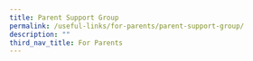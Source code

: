 ```yaml
---
title: Parent Support Group
permalink: /useful-links/for-parents/parent-support-group/
description: ""
third_nav_title: For Parents
---
```

